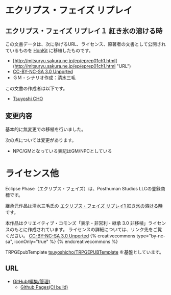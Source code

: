 # エクリプス・フェイズ リプレイ
## エクリプス・フェイズ リプレイ１ 紅き氷の溶ける時

この文書データは、次に挙げるURL、ライセンス、原著者の文書として公開されているものを [HonKit](https://github.com/honkit/honkit) に移植したものです。
* [http://mitsuryu.sakura.ne.jp/ep/eprep01ch1.html](http://mitsuryu.sakura.ne.jp/ep/eprep01ch1.html "URL")
* [CC-BY-NC-SA 3.0 Unported](http://creativecommons.org/licenses/by-nc-sa/3.0/)
* ＧＭ・シナリオ作成：清水三毛

この文書の作成者は以下です。
* [Tsuyoshi CHO](https://github.com/tsuyoshicho)

## 変更内容
基本的に無変更での移植を行いました。

次の点については変更があります。

* NPC/GMとなっている表記はGM/NPCとしている

# ライセンス他
Eclipse Phase（エクリプス・フェイズ）は、Posthuman Studios LLCの登録商標です。

継承元作品は清水三毛氏の [エクリプス・フェイズ リプレイ1 紅き氷の溶ける時](http://mitsuryu.sakura.ne.jp/ep/eprep01ch1.html) です。

本作品はクリエイティブ・コモンズ「表示・非営利・継承 3.0 非移植」ライセンスのもとに作成されています。
ライセンスの詳細については、リンク先をご覧ください。
[CC-BY-NC-SA 3.0 Unported](http://creativecommons.org/licenses/by-nc-sa/3.0/)
{% creativecommons type="by-nc-sa", iconOnly="true" %}
{% endcreativecommons %}

TRPGEpubTemplate [tsuyoshicho/TRPGEPUBTemplate](https://github.com/tsuyoshicho/TRPGEPUBTemplate) を基盤としています。

URL
---
* [GitHub(編集/管理)](https://github.com/tsuyoshicho/WhenScarletIceMelted)
  * [Github Pages(CI build)](https://tsuyoshicho.github.io/WhenScarletIceMelted/)
